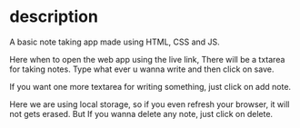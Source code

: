 # description 

A basic note taking app made using HTML, CSS and JS.

Here when to open the web app using the live link, There will be a txtarea for taking notes. Type what ever u wanna write and then click on save.

If you want one more textarea for writing something, just click on add note.

Here we are using local storage, so if you even refresh your browser, it will not gets erased. But If you wanna delete any note, just click on delete.
